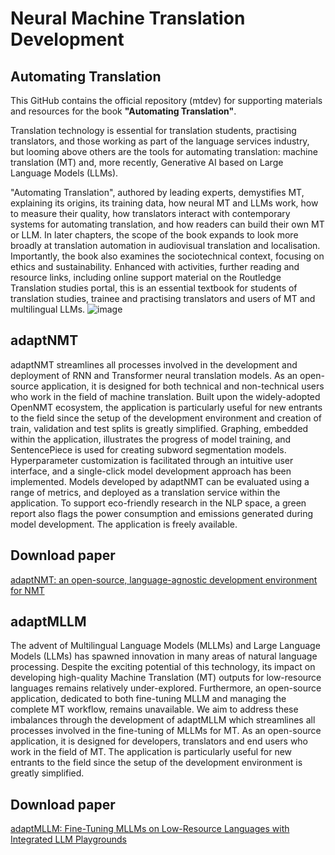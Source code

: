 # Neural Machine Translation Development

## Automating Translation 

This GitHub contains the official repository (mtdev) for supporting materials and resources for the book **"Automating Translation"**. 

Translation technology is essential for translation students, practising translators, and those working as part of the language services industry, but looming above others are the tools for automating translation: machine translation (MT) and, more recently, Generative AI based on Large Language Models (LLMs).

"Automating Translation", authored by leading experts, demystifies MT, explaining its origins, its training data, how neural MT and LLMs work, how to measure their quality, how translators interact with contemporary systems for automating translation, and how readers can build their own MT or LLM. In later chapters, the scope of the book expands to look more broadly at translation automation in audiovisual translation and localisation. Importantly, the book also examines the sociotechnical context, focusing on ethics and sustainability. Enhanced with activities, further reading and resource links, including online support material on the Routledge Translation studies portal, this is an essential textbook for students of translation studies, trainee and practising translators and users of MT and multilingual LLMs.
![image](https://github.com/adaptNMT/adaptNMT/assets/101801657/07358064-2b09-4603-8f50-3766f6e33961)

## adaptNMT

adaptNMT streamlines all processes involved in the development and deployment of RNN and Transformer neural translation models. As an open-source application, it is designed for both technical and non-technical users who work in the field of machine translation. Built upon the widely-adopted OpenNMT ecosystem, the application is particularly useful for new entrants to the field since the setup of the development environment and creation of train, validation  and test splits is greatly simplified. Graphing, embedded within the application, illustrates the progress of model training, and SentencePiece is used for creating subword segmentation models. Hyperparameter customization is facilitated through an intuitive user interface, and a single-click model development approach has been implemented. Models developed by adaptNMT can be evaluated using a range of metrics, and deployed as a translation service within the application. To support eco-friendly research in the NLP space, a green report also flags the power consumption and emissions generated during model development. The application is freely available.

## Download paper
[adaptNMT: an open-source, language-agnostic development environment for NMT](https://doi.org/10.1007/s10579-023-09671-2)

## adaptMLLM

The advent of Multilingual Language Models (MLLMs) and Large Language Models (LLMs) has spawned innovation in many areas of natural language processing. Despite the exciting potential of this technology, its impact on developing high-quality Machine Translation (MT) outputs for low-resource languages remains relatively under-explored. Furthermore, an open-source application, dedicated to both fine-tuning MLLM and managing the complete MT workflow, remains unavailable. We aim to address these imbalances through the development of adaptMLLM which streamlines all processes involved in the fine-tuning of MLLMs for MT. As an open-source application, it is designed for developers, translators and end users who work in the field of MT. The application is particularly useful for new entrants to the field since the setup of the development environment is greatly simplified. 

## Download paper
[adaptMLLM: Fine-Tuning MLLMs on Low-Resource Languages with Integrated LLM Playgrounds](https://www.mdpi.com/2078-2489/14/12/638)
